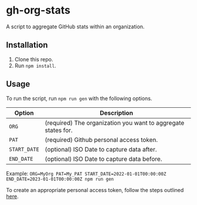 # gh-org-stats
A script to aggregate GitHub stats within an organization.

## Installation

1. Clone this repo.
2. Run `npm install`.

## Usage

To run the script, run `npm run gen` with the following options.

| Option             | Description                                                   |
| ------------------ | ------------------------------------------------------------- |
| `ORG`              | (required) The organization you want to aggregate states for. |
| `PAT`              | (required) Github personal access token.                      |
| `START_DATE`       | (optional) ISO Date to capture data after.                    |
| `END_DATE`         | (optional) ISO Date to capture data before.                   |

Example: `ORG=MyOrg PAT=My_PAT START_DATE=2022-01-01T00:00:00Z END_DATE=2023-01-01T00:00:00Z npm run gen`

To create an appropriate personal access token, follow the steps outlined 
[here](https://docs.github.com/en/graphql/guides/forming-calls-with-graphql#authenticating-with-graphql).
